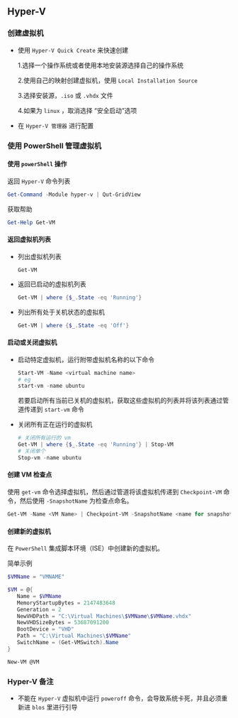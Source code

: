 ## Hyper-V

### 创建虚拟机

* 使用 `Hyper-V Quick Create` 来快速创建

  1.选择一个操作系统或者使用本地安装源选择自己的操作系统

  2.使用自己的映射创建虚拟机，使用 `Local Installation Source`

  3.选择安装源，`.iso` 或 `.vhdx` 文件

  4.如果为 `linux` ，取消选择 “安全启动”选项

* 在 `Hyper-V 管理器` 进行配置

### 使用 PowerShell 管理虚拟机

#### 使用 `powerShell` 操作

返回 `Hyper-V` 命令列表

```powershell
Get-Command -Module hyper-v | Qut-GridView
```

获取帮助

```powershell
Get-Help Get-VM
```

#### 返回虚拟机列表

* 列出虚拟机列表

  `Get-VM`

* 返回已启动的虚拟机列表

  ```powershell
  Get-VM | where {$_.State -eq 'Running'}
  ```

* 列出所有处于关机状态的虚拟机

  ```powershell
  Get-VM | where {$_.State -eq 'Off'}
  ```

#### 启动或关闭虚拟机

* 启动特定虚拟机，运行附带虚拟机名称的以下命令

  ```powershell
  Start-VM -Name <virtual machine name>
  # eg
  start-vm -name ubuntu
  ```

  若要启动所有当前已关机的虚拟机，获取这些虚拟机的列表并将该列表通过管道传递到 `start-vm` 命令

* 关闭所有正在运行的虚拟机

  ```powershell
  # 关闭所有运行的 vm
  Get-VM | where {$_.State -eq 'Running'} | Stop-VM
  # 关闭单个
  Stop-vm -name ubuntu
  ```

#### 创建 VM 检查点

使用 `get-vm` 命令选择虚拟机，然后通过管道将该虚拟机传递到 `Checkpoint-VM` 命令，然后使用 `-SnapshotName` 为检查点命名。

```powershell
Get-VM -Name <VM Name> | Checkpoint-VM -SnapshotName <name for snapshot>
```

#### 创建新的虚拟机

在 `PowerShell` 集成脚本环境（ISE）中创建新的虚拟机。

简单示例

```powershell
$VMName = "VMNAME"

$VM = @{
   Name = $VMName 
   MemoryStartupBytes = 2147483648
   Generation = 2
   NewVHDPath = "C:\Virtual Machines\$VMName\$VMName.vhdx"
   NewVHDSizeBytes = 53687091200
   BootDevice = "VHD"
   Path = "C:\Virtual Machines\$VMName"
   SwitchName = (Get-VMSwitch).Name
}

New-VM @VM
```

### Hyper-V 备注

* 不能在 `Hyper-V` 虚拟机中运行 `poweroff` 命令，会导致系统卡死，并且必须重新进 `blos` 里进行引导

  



